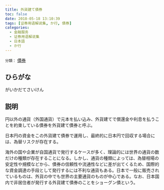 ```yaml
---
title: 外貨建て債券
toc: false
date: 2018-05-18 13:10:39
tags: [证券用语解说集, か行, 債券]
categories:
  - 金融服务
  - 证券用语解说集
  - 日本語
  - か行
---
```


`分類：` [債券](/tags/債券/)

## ひらがな

がいかだてさいけん

## 説明

円以外の通貨（外国通貨）で元本を払い込み、外貨建てで償還金や利息を払うことを約束している債券を外貨建て債券と呼ぶ。

日本円の資金をこの外貨建て債券で運用し、最終的に日本円で回収する場合には、為替リスクが存在する。

海外の国や企業が自国通貨で発行するケースが多く、理論的には世界の通貨の数だけの種類が存在することになる。しかし、通貨の種類によっては、為替相場の安定性や規模などから、債券の信頼性や流通性などに差が出てくるため、国際的な資金調達の手段として発行するには不利な通貨もある。日本で一般に販売されているものは、外貨の中でも世界の主要通貨のものが中心である。なお、日本国内で非居住者が発行する外貨建て債券のことをショーグン債という。

